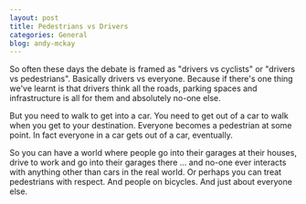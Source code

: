 ```yaml
---
layout: post
title: Pedestrians vs Drivers
categories: General
blog: andy-mckay
---
```


So often these days the debate is framed as "drivers vs cyclists" or "drivers vs pedestrians". Basically drivers vs everyone. Because if there's one thing we've learnt is that drivers think all the roads, parking spaces and infrastructure is all for them and absolutely no-one else.

But you need to walk to get into a car. You need to get out of a car to walk when you get to your destination. Everyone becomes a pedestrian at some point. In fact everyone in a car gets out of a car, eventually.

So you can have a world where people go into their garages at their houses, drive to work and go into their garages there ... and no-one ever interacts with anything other than cars in the real world. Or perhaps you can treat pedestrians with respect. And people on bicycles. And just about everyone else.
